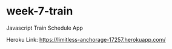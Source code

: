 # week-7-train

Javascript Train Schedule App

Heroku Link: https://limitless-anchorage-17257.herokuapp.com/
